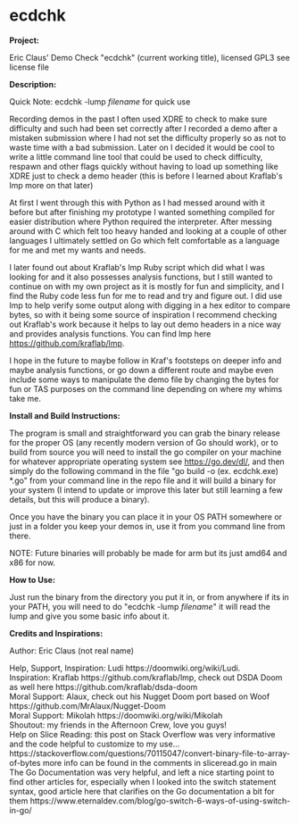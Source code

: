# ecdchk

**Project:**

Eric Claus' Demo Check "ecdchk" (current working title), licensed GPL3 see license file

**Description:**

Quick Note: ecdchk -lump *filename* for quick use

Recording demos in the past I often used XDRE to check to make sure difficulty and such had been set correctly after I recorded a demo after a mistaken submission where I had not set the difficulty properly so as not to waste time with a bad submission. Later on I decided it would be cool to write a little command line tool that could be used to check difficulty, respawn and other flags quickly without having to load up something like XDRE just to check a demo header (this is before I learned about Kraflab's lmp more on that later)

At first I went through this with Python as I had messed around with it before but after finishing my prototype I wanted something compiled for easier distribution where Python required the interpreter. After messing around with C which felt too heavy handed and looking at a couple of other languages I ultimately settled on Go which felt comfortable as a language for me and met my wants and needs.

I later found out about Kraflab's lmp Ruby script which did what I was looking for and it also possesses analysis functions, but I still wanted to continue on with my own project as it is mostly for fun and simplicity, and I find the Ruby code less fun for me to read and try and figure out. I did use lmp to help verify some output along with digging in a hex editor to compare bytes, so with it being some source of inspiration I recommend checking out Kraflab's work because it helps to lay out demo headers in a nice way and provides analysis functions. You can find lmp here https://github.com/kraflab/lmp.

I hope in the future to maybe follow in Kraf's footsteps on deeper info and maybe analysis functions, or go down a different route and maybe even include some ways to manipulate the demo file by changing the bytes for fun or TAS purposes on the command line depending on where my whims take me.

**Install and Build Instructions:**

The program is small and straightforward you can grab the binary release for the proper OS (any recently modern version of Go should work), or to build from source you will need to install the go compiler on your machine for whatever appropriate operating system see https://go.dev/dl/, and then simply do the following command in the  file "go build -o (ex. ecdchk.exe) *.go" from your command line in the repo file and it will build a binary for your system (I intend to update or improve this later but still learning a few details, but this will produce a binary).

Once you have the binary you can place it in your OS PATH somewhere or just in a folder you keep your demos in, use it from you command line from there.

NOTE: Future binaries will probably be made for arm but its just amd64 and x86 for now.

**How to Use:**

Just run the binary from the directory you put it in, or from anywhere if its in your PATH, you will need to do "ecdchk -lump *filename*" it will read the lump and give you some basic info about it.

**Credits and Inspirations:**

Author: Eric Claus (not real name)

<p>Help, Support, Inspiration: Ludi https://doomwiki.org/wiki/Ludi.  </br>
Inspiration: Kraflab https://github.com/kraflab/lmp, check out DSDA Doom as well here https://github.com/kraflab/dsda-doom  </br>
Moral Support: Alaux, check out his Nugget Doom port based on Woof https://github.com/MrAlaux/Nugget-Doom  </br>
Moral Support: Mikolah https://doomwiki.org/wiki/Mikolah  </br>
Shoutout: my friends in the Afternoon Crew, love you guys!  </br>
Help on Slice Reading: this post on Stack Overflow was very informative and the code helpful to customize to my use...
https://stackoverflow.com/questions/70115047/convert-binary-file-to-array-of-bytes more info can be found in the comments in sliceread.go in main  </br>
The Go Documentation was very helpful, and left a nice starting point to find other articles for, especially when I looked into the switch statement syntax, good article here that clarifies on the Go documentation a bit for them https://www.eternaldev.com/blog/go-switch-6-ways-of-using-switch-in-go/  </p>
